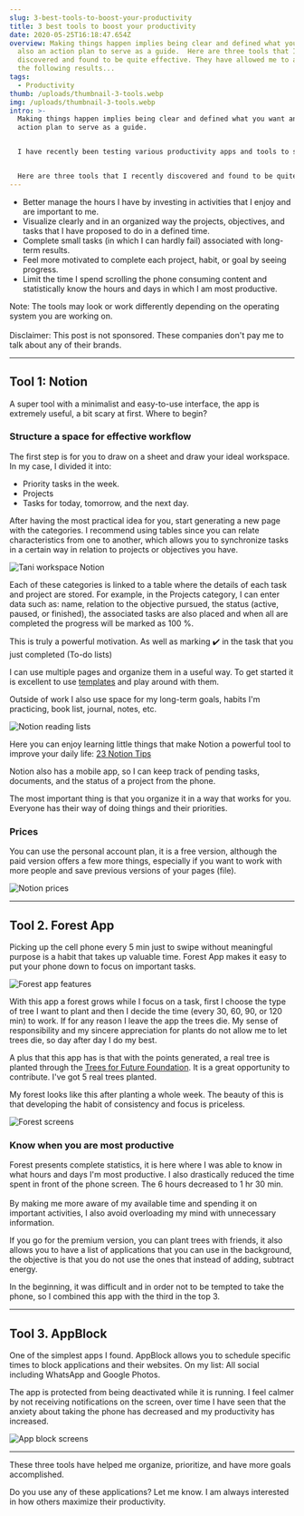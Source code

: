 ```yaml
---
slug: 3-best-tools-to-boost-your-productivity
title: 3 best tools to boost your productivity
date: 2020-05-25T16:18:47.654Z
overview: Making things happen implies being clear and defined what you want and
  also an action plan to serve as a guide.  Here are three tools that I recently
  discovered and found to be quite effective. They have allowed me to achieve
  the following results...
tags:
  - Productivity
thumb: /uploads/thumbnail-3-tools.webp
img: /uploads/thumbnail-3-tools.webp
intro: >-
  Making things happen implies being clear and defined what you want and also an
  action plan to serve as a guide.


  I have recently been testing various productivity apps and tools to stay focused. I have problems focusing on tasks because there is a sea of ​​information on the internet and my attention is scattered, which is why I am always looking for new tools, tips, and tricks.


  Here are three tools that I recently discovered and found to be quite effective. They have allowed me to achieve the following results.
---
```

* Better manage the hours I have by investing in activities that I enjoy and are important to me.
* Visualize clearly and in an organized way the projects, objectives, and tasks that I have proposed to do in a defined time.
* Complete small tasks (in which I can hardly fail) associated with long-term results.
* Feel more motivated to complete each project, habit, or goal by seeing progress.
* Limit the time I spend scrolling the phone consuming content and statistically know the hours and days in which I am most productive.

Note: The tools may look or work differently depending on the operating system you are working on.\
\
Disclaimer: This post is not sponsored. These companies don't pay me to talk about any of their brands. 

- - -

## Tool 1: Notion

A super tool with a minimalist and easy-to-use interface, the app is extremely useful, a bit scary at first. Where to begin?

### **Structure a space for effective workflow**

The first step is for you to draw on a sheet and draw your ideal workspace. In my case, I divided it into:

* Priority tasks in the week.
* Projects
* Tasks for today, tomorrow, and the next day.

After having the most practical idea for you, start generating a new page with the categories. I recommend using tables since you can relate characteristics from one to another, which allows you to synchronize tasks in a certain way in relation to projects or objectives you have.

![Tani workspace Notion](/uploads/work_space_notion_tani.webp "Tani workspace Notion")

Each of these categories is linked to a table where the details of each task and project are stored. For example, in the Projects category, I can enter data such as: name, relation to the objective pursued, the status (active, paused, or finished), the associated tasks are also placed and when all are completed the progress will be marked as 100 %.

This is truly a powerful motivation. As well as marking ✔️ in the task that you just completed (To-do lists)

I can use multiple pages and organize them in a useful way. To get started it is excellent to use [templates](https://www.notion.so/Notion-Template-Gallery-181e961aeb5c4ee6915307c0dfd5156d) and play around with them.

Outside of work I also use space for my long-term goals, habits I'm practicing, book list, journal, notes, etc.

![Notion reading lists](/uploads/reading-list-notion.webp "Notion reading lists")

Here you can enjoy learning little things that make Notion a powerful tool to improve your daily life: [23 Notion Tips](https://www.youtube.com/watch?v=FcnXOicBo0M)

Notion also has a mobile app, so I can keep track of pending tasks, documents, and the status of a project from the phone.

The most important thing is that you organize it in a way that works for you. Everyone has their way of doing things and their priorities.

### Prices

You can use the personal account plan, it is a free version, although the paid version offers a few more things, especially if you want to work with more people and save previous versions of your pages (file).

![Notion prices](/uploads/notion-prices.webp "Notion prices")

- - -

## Tool 2. Forest App

Picking up the cell phone every 5 min just to swipe without meaningful purpose is a habit that takes up valuable time. Forest App makes it easy to put your phone down to focus on important tasks.

![Forest app features](/uploads/forest-app-features.webp "Forest app features")

With this app a forest grows while I focus on a task, first I choose the type of tree I want to plant and then I decide the time (every 30, 60, 90, or 120 min) to work. If for any reason I leave the app the trees die. My sense of responsibility and my sincere appreciation for plants do not allow me to let trees die, so day after day I do my best.

A plus that this app has is that with the points generated, a real tree is planted through the [Trees for Future Foundation](https://trees.org/waystohelp/). It is a great opportunity to contribute. I've got 5 real trees planted.

My forest looks like this after planting a whole week. The beauty of this is that developing the habit of consistency and focus is priceless.

![Forest screens](/uploads/forest.webp "Forest screens")

### Know when you are most productive

Forest presents complete statistics, it is here where I was able to know in what hours and days I'm most productive. I also drastically reduced the time spent in front of the phone screen. The 6 hours decreased to 1 hr 30 min. \
\
By making me more aware of my available time and spending it on important activities, I also avoid overloading my mind with unnecessary information.

If you go for the premium version, you can plant trees with friends, it also allows you to have a list of applications that you can use in the background, the objective is that you do not use the ones that instead of adding, subtract energy.

In the beginning, it was difficult and in order not to be tempted to take the phone, so I combined this app with the third in the top 3.

- - -

## Tool 3. AppBlock

One of the simplest apps I found. AppBlock allows you to schedule specific times to block applications and their websites. On my list: All social including WhatsApp and Google Photos.

The app is protected from being deactivated while it is running. I feel calmer by not receiving notifications on the screen, over time I have seen that the anxiety about taking the phone has decreased and my productivity has increased.

![App block screens](/uploads/appblock.webp "App block screens")

- - -

These three tools have helped me organize, prioritize, and have more goals accomplished.

Do you use any of these applications? Let me know. I am always interested in how others maximize their productivity.